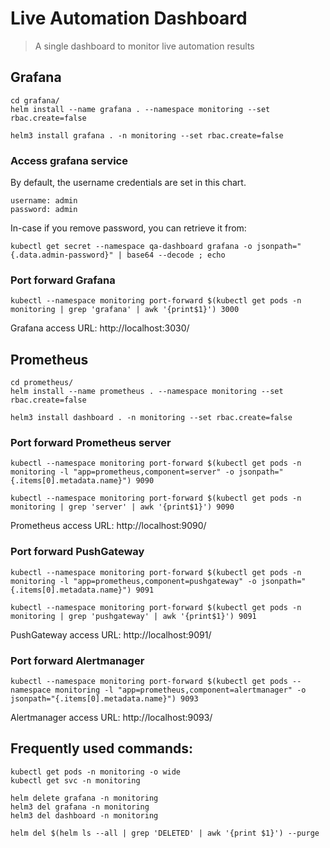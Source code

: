 # Live Automation Dashboard
> A single dashboard to monitor live automation results
## **Grafana**
```
cd grafana/
helm install --name grafana . --namespace monitoring --set rbac.create=false

helm3 install grafana . -n monitoring --set rbac.create=false
```

### Access grafana service
By default, the username credentials are set in this chart.
```
username: admin
password: admin
```
In-case if you remove password, you can retrieve it from:
```
kubectl get secret --namespace qa-dashboard grafana -o jsonpath="{.data.admin-password}" | base64 --decode ; echo
```
### Port forward Grafana
```
kubectl --namespace monitoring port-forward $(kubectl get pods -n monitoring | grep 'grafana' | awk '{print$1}') 3000
```
Grafana access URL: http://localhost:3030/

## **Prometheus**
```
cd prometheus/
helm install --name prometheus . --namespace monitoring --set rbac.create=false

helm3 install dashboard . -n monitoring --set rbac.create=false
```

### Port forward Prometheus server
```
kubectl --namespace monitoring port-forward $(kubectl get pods -n monitoring -l "app=prometheus,component=server" -o jsonpath="{.items[0].metadata.name}") 9090

kubectl --namespace monitoring port-forward $(kubectl get pods -n monitoring | grep 'server' | awk '{print$1}') 9090
```
Prometheus access URL: http://localhost:9090/

### Port forward PushGateway
```
kubectl --namespace monitoring port-forward $(kubectl get pods -n monitoring -l "app=prometheus,component=pushgateway" -o jsonpath="{.items[0].metadata.name}") 9091

kubectl --namespace monitoring port-forward $(kubectl get pods -n monitoring | grep 'pushgateway' | awk '{print$1}') 9091
```
PushGateway access URL: http://localhost:9091/

### Port forward Alertmanager
```
kubectl --namespace monitoring port-forward $(kubectl get pods --namespace monitoring -l "app=prometheus,component=alertmanager" -o jsonpath="{.items[0].metadata.name}") 9093
```
Alertmanager access URL: http://localhost:9093/


## Frequently used commands:
```
kubectl get pods -n monitoring -o wide
kubectl get svc -n monitoring

helm delete grafana -n monitoring
helm3 del grafana -n monitoring
helm3 del dashboard -n monitoring

helm del $(helm ls --all | grep 'DELETED' | awk '{print $1}') --purge
```